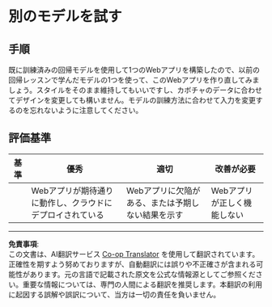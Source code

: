 <!--
CO_OP_TRANSLATOR_METADATA:
{
  "original_hash": "a8e8ae10be335cbc745b75ee552317ff",
  "translation_date": "2025-09-03T23:47:10+00:00",
  "source_file": "3-Web-App/1-Web-App/assignment.md",
  "language_code": "ja"
}
-->
# 別のモデルを試す

## 手順

既に訓練済みの回帰モデルを使用して1つのWebアプリを構築したので、以前の回帰レッスンで学んだモデルの1つを使って、このWebアプリを作り直してみましょう。スタイルをそのまま維持してもいいですし、カボチャのデータに合わせてデザインを変更しても構いません。モデルの訓練方法に合わせて入力を変更するのを忘れないように注意してください。

## 評価基準

| 基準                     | 優秀                                                     | 適切                                                     | 改善が必要                              |
| ------------------------ | ------------------------------------------------------- | ------------------------------------------------------- | -------------------------------------- |
| | Webアプリが期待通りに動作し、クラウドにデプロイされている | Webアプリに欠陥がある、または予期しない結果を示す       | Webアプリが正しく機能しない             |

---

**免責事項**:  
この文書は、AI翻訳サービス [Co-op Translator](https://github.com/Azure/co-op-translator) を使用して翻訳されています。正確性を期すよう努めておりますが、自動翻訳には誤りや不正確さが含まれる可能性があります。元の言語で記載された原文を公式な情報源としてご参照ください。重要な情報については、専門の人間による翻訳を推奨します。本翻訳の利用に起因する誤解や誤訳について、当方は一切の責任を負いません。